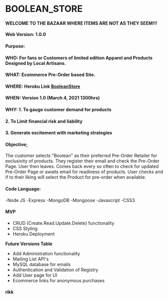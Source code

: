 # BOOLEAN_STORE

#### WELCOME TO THE BAZAAR WHERE ITEMS ARE NOT AS THEY SEEM!!!

**Web Version: 1.0.0**


#### Purpose:
#### WHO: For fans or Customers of limited edition Apparel and Products Designed by Local Artisans.
#### WHAT: Ecommerce Pre-Order based Site.
#### WHERE: Heroku Link [BooleanStore](https://booleanstore.herokuapp.com/)
#### WHEN: Version 1.0 (March 4, 2021 1300hrs)
#### WHY: 1. To gauge customer demand for products          
####      2. To Limit financial risk and liability    
####      3. Generate excitement with marketing strategies

#### Objective;
The customer selects "Boolean" as their preferred Pre-Order Retailer for exclusivity of products.  They register their email and check the Pre-Order Page.  User then leaves.  Comes back every so often to check for updated Pre-Order Page or awaits email for readiness of products. User checks and if to their liking will select the Product for pre-order when available. 

#### Code Language:
-Node JS
-Express
-MongoDB
-Mongoose
-Javascript
-CSS3

#### MVP
- CRUD (Create.Read.Update.Delete) functionality
- CSS Styling 
- Heroku Deployment

**Future Versions Table**
- Add Administration functionality
- Mailing List API's
- MySQL database for emails
- Authentication and Validation of Registry
- Add User page for UI 
- Ecommerce links for anonymous purchases

#### rikk
